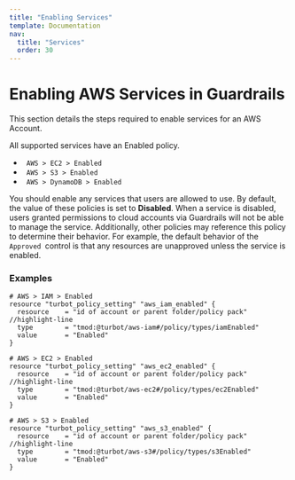 ```yaml
---
title: "Enabling Services"
template: Documentation
nav:
  title: "Services"
  order: 30
---
```


# Enabling AWS Services in Guardrails

<div className="alert alert-warning">
This section details the steps required to enable services for an AWS Account.
</div>

All supported services have an Enabled policy.

<div className="example">
  <ul>
    <li><code> AWS > EC2 > Enabled </code></li>
    <li><code> AWS > S3 > Enabled </code></li>
    <li><code> AWS > DynamoDB > Enabled </code></li>
  </ul>
</div>

You should enable any services that users are allowed to use. By default, the
value of these policies is set to **Disabled**. When a service is disabled,
users granted permissions to cloud accounts via Guardrails will not be able to
manage the service. Additionally, other policies may reference this policy to
determine their behavior. For example, the default behavior of the
`Approved `control is that any resources are unapproved unless the service is
enabled.

### Examples

```hcl
# AWS > IAM > Enabled
resource "turbot_policy_setting" "aws_iam_enabled" {
  resource    = "id of account or parent folder/policy pack"   //highlight-line
  type        = "tmod:@turbot/aws-iam#/policy/types/iamEnabled"
  value       = "Enabled"
}

# AWS > EC2 > Enabled
resource "turbot_policy_setting" "aws_ec2_enabled" {
  resource    = "id of account or parent folder/policy pack"   //highlight-line
  type        = "tmod:@turbot/aws-ec2#/policy/types/ec2Enabled"
  value       = "Enabled"
}

# AWS > S3 > Enabled
resource "turbot_policy_setting" "aws_s3_enabled" {
  resource    = "id of account or parent folder/policy pack"   //highlight-line
  type        = "tmod:@turbot/aws-s3#/policy/types/s3Enabled"
  value       = "Enabled"
}
```

